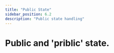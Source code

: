 ```yaml
---
title: "Public State"
sidebar_position: 6.2
description: "Public state handling"
---
```

# Public and 'priblic' state. 